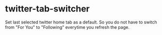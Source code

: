 # twitter-tab-switcher
Set last selected twitter home tab as a default. So you do not have to switch from "For You" to "Following" everytime you refresh the  page.

